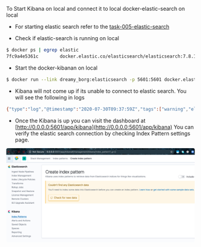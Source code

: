 To Start Kibana on local and connect it to local docker-elastic-search on local

- For starting elastic search refer to the [task-005-elastic-search](../task-005-elastic-search)

- Check if elastic-search is running on local
```bash
$ docker ps | egrep elastic                                 
7fc9a4e5361c        docker.elastic.co/elasticsearch/elasticsearch:7.8.1   "/tini -- /usr/local…"   7 minutes ago       Up 7 minutes        0.0.0.0:9200->9200/tcp, 0.0.0.0:9300->9300/tcp   docker run --link dreamy_borg:elasticsearch -p 5601:5601 docker.elastic.co/kibana/kibana:7.8.1
```


- Start the docker-kibanan on local
```bash
$ docker run --link dreamy_borg:elasticsearch -p 5601:5601 docker.elastic.co/kibana/kibana:7.8.1
```


- Kibana will not come up if its unable to connect to elastic search. You will see the following in logs
```bash
{"type":"log","@timestamp":"2020-07-30T09:37:59Z","tags":["warning","elasticsearch","admin"],"pid":7,"message":"Unable to revive connection: http://elasticsearch:9200/"}
``` 

- Once the Kibana is up you can visit the dashboard at [http://0.0.0.0:5601/app/kibana](http://0.0.0.0:5601/app/kibana)
  You can verify the elastic search connection by checking Index Pattern settings page.
  

![](../../../images/docker-kitchen/task-006-kibana/kibana-dashboard.png)